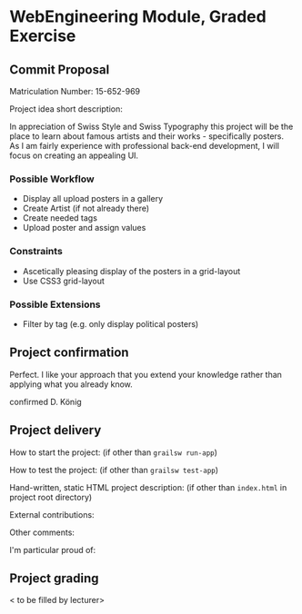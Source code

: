 # WebEngineering Module, Graded Exercise

## Commit Proposal

Matriculation Number: 15-652-969

Project idea short description:

In appreciation of Swiss Style and Swiss Typography this project will be the place to learn about famous artists and
their works - specifically posters.  
As I am fairly experience with professional back-end development, I will focus on creating an appealing UI.

### Possible Workflow

- Display all upload posters in a gallery
- Create Artist (if not already there)
- Create needed tags
- Upload poster and assign values

### Constraints

- Ascetically pleasing display of the posters in a grid-layout
- Use CSS3 grid-layout

### Possible Extensions

- Filter by tag (e.g. only display political posters)


## Project confirmation

Perfect.
I like your approach that you extend your knowledge rather than applying what you already know.

confirmed
D. König


## Project delivery <to be filled by student>

How to start the project: (if other than `grailsw run-app`)

How to test the project:  (if other than `grailsw test-app`)

Hand-written, static HTML 
project description:      (if other than `index.html` in project root directory)

External contributions:

Other comments: 

I'm particular proud of:


## Project grading 

< to be filled by lecturer>
